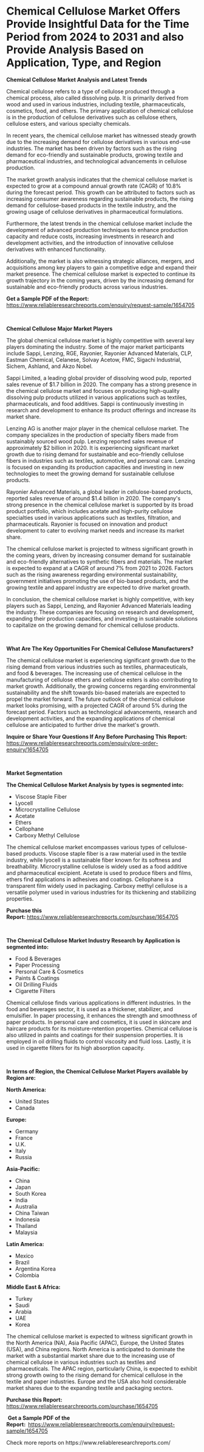 <p><h1>Chemical Cellulose Market Offers Provide Insightful Data for the Time Period from 2024 to 2031 and also Provide Analysis Based on Application, Type, and Region</h1></p><p><strong>Chemical Cellulose Market Analysis and Latest Trends</strong></p>
<p><p>Chemical cellulose refers to a type of cellulose produced through a chemical process, also called dissolving pulp. It is primarily derived from wood and used in various industries, including textile, pharmaceuticals, cosmetics, food, and others. The primary application of chemical cellulose is in the production of cellulose derivatives such as cellulose ethers, cellulose esters, and various specialty chemicals.</p><p>In recent years, the chemical cellulose market has witnessed steady growth due to the increasing demand for cellulose derivatives in various end-use industries. The market has been driven by factors such as the rising demand for eco-friendly and sustainable products, growing textile and pharmaceutical industries, and technological advancements in cellulose production.</p><p>The market growth analysis indicates that the chemical cellulose market is expected to grow at a compound annual growth rate (CAGR) of 10.8% during the forecast period. This growth can be attributed to factors such as increasing consumer awareness regarding sustainable products, the rising demand for cellulose-based products in the textile industry, and the growing usage of cellulose derivatives in pharmaceutical formulations.</p><p>Furthermore, the latest trends in the chemical cellulose market include the development of advanced production techniques to enhance production capacity and reduce costs, increasing investments in research and development activities, and the introduction of innovative cellulose derivatives with enhanced functionality.</p><p>Additionally, the market is also witnessing strategic alliances, mergers, and acquisitions among key players to gain a competitive edge and expand their market presence. The chemical cellulose market is expected to continue its growth trajectory in the coming years, driven by the increasing demand for sustainable and eco-friendly products across various industries.</p></p>
<p><strong>Get a Sample PDF of the Report:&nbsp;</strong> <a href="https://www.reliableresearchreports.com/enquiry/request-sample/1654705">https://www.reliableresearchreports.com/enquiry/request-sample/1654705</a></p>
<p>&nbsp;</p>
<p><strong>Chemical Cellulose Major Market Players</strong></p>
<p><p>The global chemical cellulose market is highly competitive with several key players dominating the industry. Some of the major market participants include Sappi, Lenzing, RGE, Rayonier, Rayonier Advanced Materials, CLP, Eastman Chemical, Celanese, Solvay Acetow, FMC, Sigachi Industrial, Sichem, Ashland, and Akzo Nobel.</p><p>Sappi Limited, a leading global provider of dissolving wood pulp, reported sales revenue of $1.7 billion in 2020. The company has a strong presence in the chemical cellulose market and focuses on producing high-quality dissolving pulp products utilized in various applications such as textiles, pharmaceuticals, and food additives. Sappi is continuously investing in research and development to enhance its product offerings and increase its market share.</p><p>Lenzing AG is another major player in the chemical cellulose market. The company specializes in the production of specialty fibers made from sustainably sourced wood pulp. Lenzing reported sales revenue of approximately $2 billion in 2020. It is experiencing significant market growth due to rising demand for sustainable and eco-friendly cellulose fibers in industries such as textiles, automotive, and personal care. Lenzing is focused on expanding its production capacities and investing in new technologies to meet the growing demand for sustainable cellulose products.</p><p>Rayonier Advanced Materials, a global leader in cellulose-based products, reported sales revenue of around $1.4 billion in 2020. The company's strong presence in the chemical cellulose market is supported by its broad product portfolio, which includes acetate and high-purity cellulose specialties used in various applications such as textiles, filtration, and pharmaceuticals. Rayonier is focused on innovation and product development to cater to evolving market needs and increase its market share.</p><p>The chemical cellulose market is projected to witness significant growth in the coming years, driven by increasing consumer demand for sustainable and eco-friendly alternatives to synthetic fibers and materials. The market is expected to expand at a CAGR of around 7% from 2021 to 2026. Factors such as the rising awareness regarding environmental sustainability, government initiatives promoting the use of bio-based products, and the growing textile and apparel industry are expected to drive market growth.</p><p>In conclusion, the chemical cellulose market is highly competitive, with key players such as Sappi, Lenzing, and Rayonier Advanced Materials leading the industry. These companies are focusing on research and development, expanding their production capacities, and investing in sustainable solutions to capitalize on the growing demand for chemical cellulose products.</p></p>
<p>&nbsp;</p>
<p><strong>What Are The Key Opportunities For Chemical Cellulose Manufacturers?</strong></p>
<p><p>The chemical cellulose market is experiencing significant growth due to the rising demand from various industries such as textiles, pharmaceuticals, and food & beverages. The increasing use of chemical cellulose in the manufacturing of cellulose ethers and cellulose esters is also contributing to market growth. Additionally, the growing concerns regarding environmental sustainability and the shift towards bio-based materials are expected to propel the market forward. The future outlook of the chemical cellulose market looks promising, with a projected CAGR of around 5% during the forecast period. Factors such as technological advancements, research and development activities, and the expanding applications of chemical cellulose are anticipated to further drive the market's growth.</p></p>
<p><strong>Inquire or Share Your Questions If Any Before Purchasing This Report:</strong> <a href="https://www.reliableresearchreports.com/enquiry/pre-order-enquiry/1654705">https://www.reliableresearchreports.com/enquiry/pre-order-enquiry/1654705</a></p>
<p>&nbsp;</p>
<p><strong>Market Segmentation</strong></p>
<p><strong>The Chemical Cellulose Market Analysis by types is segmented into:</strong></p>
<p><ul><li>Viscose Staple Fiber</li><li>Lyocell</li><li>Microcrystalline Cellulose</li><li>Acetate</li><li>Ethers</li><li>Cellophane</li><li>Carboxy Methyl Cellulose</li></ul></p>
<p><p>The chemical cellulose market encompasses various types of cellulose-based products. Viscose staple fiber is a raw material used in the textile industry, while lyocell is a sustainable fiber known for its softness and breathability. Microcrystalline cellulose is widely used as a food additive and pharmaceutical excipient. Acetate is used to produce fibers and films, ethers find applications in adhesives and coatings. Cellophane is a transparent film widely used in packaging. Carboxy methyl cellulose is a versatile polymer used in various industries for its thickening and stabilizing properties.</p></p>
<p><strong>Purchase this Report:&nbsp;</strong><a href="https://www.reliableresearchreports.com/purchase/1654705">https://www.reliableresearchreports.com/purchase/1654705</a></p>
<p>&nbsp;</p>
<p><strong>The Chemical Cellulose Market Industry Research by Application is segmented into:</strong></p>
<p><ul><li>Food & Beverages</li><li>Paper Processing</li><li>Personal Care & Cosmetics</li><li>Paints & Coatings</li><li>Oil Drilling Fluids</li><li>Cigarette Filters</li></ul></p>
<p><p>Chemical cellulose finds various applications in different industries. In the food and beverages sector, it is used as a thickener, stabilizer, and emulsifier. In paper processing, it enhances the strength and smoothness of paper products. In personal care and cosmetics, it is used in skincare and haircare products for its moisture-retention properties. Chemical cellulose is also utilized in paints and coatings for their suspension properties. It is employed in oil drilling fluids to control viscosity and fluid loss. Lastly, it is used in cigarette filters for its high absorption capacity.</p></p>
<p>&nbsp;</p>
<p><strong>In terms of Region, the Chemical Cellulose Market Players available by Region are:</strong></p>
<p>
    <p> <strong> North America: </strong>
        <ul>
            <li>United States</li>
            <li>Canada</li>
        </ul>
        </p> 
    <p> <strong> Europe: </strong>
        <ul>
            <li>Germany</li>
            <li>France</li>
            <li>U.K.</li>
            <li>Italy</li>
            <li>Russia</li>
        </ul>
        </p> 
    <p> <strong> Asia-Pacific: </strong>
        <ul>
            <li>China</li>
            <li>Japan</li>
            <li>South Korea</li>
            <li>India</li>
            <li>Australia</li>
            <li>China Taiwan</li>
            <li>Indonesia</li>
            <li>Thailand</li>
            <li>Malaysia</li>
        </ul>
        </p> 
    <p> <strong> Latin America: </strong>
        <ul>
            <li>Mexico</li>
            <li>Brazil</li>
            <li>Argentina Korea</li>
            <li>Colombia</li>
        </ul>
        </p> 
    <p> <strong> Middle East & Africa: </strong>
        <ul>
            <li>Turkey</li>
            <li>Saudi</li>
            <li>Arabia</li>
            <li>UAE</li>
            <li>Korea</li>
        </ul>
    </p>
    </p>
<p><p>The chemical cellulose market is expected to witness significant growth in the North America (NA), Asia Pacific (APAC), Europe, the United States (USA), and China regions. North America is anticipated to dominate the market with a substantial market share due to the increasing use of chemical cellulose in various industries such as textiles and pharmaceuticals. The APAC region, particularly China, is expected to exhibit strong growth owing to the rising demand for chemical cellulose in the textile and paper industries. Europe and the USA also hold considerable market shares due to the expanding textile and packaging sectors.</p></p>
<p><strong>Purchase this Report: </strong><a href="https://www.reliableresearchreports.com/purchase/1654705">https://www.reliableresearchreports.com/purchase/1654705</a></p>
<p>&nbsp;<strong>Get a Sample PDF of the Report:&nbsp;&nbsp;</strong><a href="https://www.reliableresearchreports.com/enquiry/request-sample/1654705">https://www.reliableresearchreports.com/enquiry/request-sample/1654705</a></p>
<p><strong></strong></p>
<p>Check more reports on https://www.reliableresearchreports.com/</p>